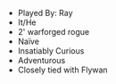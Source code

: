 - Played By: Ray
- It/He
- 2' warforged rogue
- Naïve
- Insatiably Curious
- Adventurous
- Closely tied with Flywan